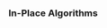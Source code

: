 ### In-Place Algorithms
<!-- - An in-place algorithm is an algorithm that does not require extra memory and produces an output in the same memory that contains the input. -->